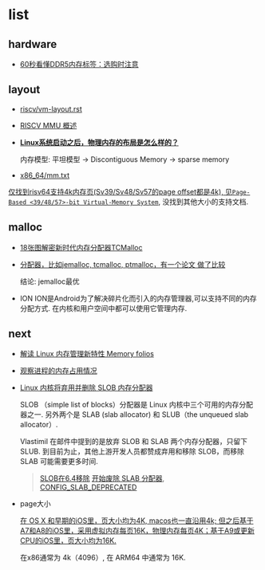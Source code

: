 # list
## hardware
- [60秒看懂DDR5内存标签：选购时注意](https://news.mydrivers.com/1/1010/1010527.htm)

## layout
- [riscv/vm-layout.rst](https://elixir.bootlin.com/linux/v6.4-rc7/source/Documentation/riscv/vm-layout.rst)
- [RISCV MMU 概述](https://tinylab.org/riscv-mmu/)
- [**Linux系统启动之后，物理内存的布局是怎么样的？**](https://www.zhihu.com/question/274054284)

	内存模型: 平坦模型 -> Discontiguous Memory -> sparse memory

- [x86_64/mm.txt](https://elixir.bootlin.com/linux/v4.20.17/source/Documentation/x86/x86_64/mm.txt)

[仅找到risv64支持4k内存页(Sv39/Sv48/Sv57的page offset都是4k), 见`Page-Based <39/48/57>-bit Virtual-Memory System`](https://five-embeddev.com/riscv-isa-manual/latest/supervisor.html), 没找到其他大小的支持文档.

## malloc
- [18张图解密新时代内存分配器TCMalloc](http://tigerb.cn/2021/01/31/go-base/tcmalloc/)
- [分配器，比如jemalloc, tcmalloc, ptmalloc，有一个论文 做了比较](https://adms-conf.org/2019-camera-ready/durner_adms19.pdf)

	结论: jemalloc最优
- ION
	ION是Android为了解决碎片化而引入的内存管理器,可以支持不同的内存分配方式. 在内核和用户空间中都可以使用它管理内存.

## next
- [解读 Linux 内存管理新特性 Memory folios](https://cloud.tencent.com/developer/news/1159073)
- [观察进程的内存占用情况](https://www.cnblogs.com/bravery/archive/2012/06/27/2560611.html)
- [Linux 内核将弃用并删除 SLOB 内存分配器](https://www.oschina.net/news/217107/linux-wants-to-drop-slob)

	SLOB （simple list of blocks）分配器是 Linux 内核中三个可用的内存分配器之一. 另外两个是 SLAB (slab allocator) 和 SLUB（the unqueued slab allocator）.

	Vlastimil 在邮件中提到的是放弃 SLOB 和 SLAB 两个内存分配器，只留下 SLUB. 到目前为止，其他上游开发人员都赞成弃用和移除 SLOB，而移除 SLAB 可能需要更多时间.

	> [SLOB在6.4移除](https://www.solidot.org/story?sid=75338)
	> [开始废除 SLAB 分配器](https://www.oschina.net/news/248695/linux-6-5-rc1-released), [CONFIG_SLAB_DEPRECATED](https://www.phoronix.com/news/SLAB-Officially-Deprecated)
- page大小

	[在 OS X 和早期的iOS里，页大小均为4K, macos也一直沿用4k; 但之后基于A7和A8的iOS里，采用虚拟内存每页16K，物理内存每页4K；基于A9或更新CPU的iOS里，页大小均为16K.](https://www.jianshu.com/p/961d819096a7)

	在x86通常为 4k（4096）, 在 ARM64 中通常为 16K.